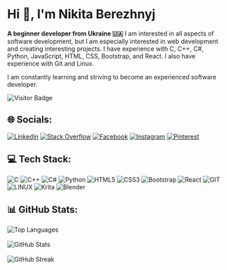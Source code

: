 # Hi 👋, I'm Nikita Berezhnyj

**A beginner developer from Ukraine 🇺🇦** I am interested in all aspects of software development, but I am especially interested in web development and creating interesting projects. I have experience with C, C++, C#, Python, JavaScript, HTML, CSS, Bootstrap, and React. I also have experience with Git and Linux.

I am constantly learning and striving to become an experienced software developer.

![Visitor Badge](https://visitor-badge.feriirawann.repl.co?username=NikitaBerezhnyj&repo=NikitaBerezhnyj)

## 🌐 Socials:
[![LinkedIn](https://img.shields.io/badge/LinkedIn-%230077B5.svg?logo=linkedin&logoColor=white)](https://linkedin.com/in/nikita-berezhnyj-4b63b3264)
[![Stack Overflow](https://img.shields.io/badge/-Stackoverflow-FE7A16?logo=stack-overflow&logoColor=white)](https://stackoverflow.com/users/22724284)
[![Facebook](https://img.shields.io/badge/Facebook-%231877F2.svg?logo=Facebook&logoColor=white)](https://facebook.com/nik.names.391) 
[![Instagram](https://img.shields.io/badge/Instagram-%23E4405F.svg?logo=Instagram&logoColor=white)](https://instagram.com/donthavenikname) 
[![Pinterest](https://img.shields.io/badge/Pinterest-%23E60023.svg?logo=Pinterest&logoColor=white)](https://pinterest.com/donthavenikname)

## 💻 Tech Stack:
![C](https://img.shields.io/badge/c-%2300599C.svg?style=for-the-badge&logo=c&logoColor=white)
![C++](https://img.shields.io/badge/c++-%2300599C.svg?style=for-the-badge&logo=c%2B%2B&logoColor=white)
![C#](https://img.shields.io/badge/c%23-%23239120.svg?style=for-the-badge&logo=c-sharp&logoColor=white)
![Python](https://img.shields.io/badge/python-3670A0?style=for-the-badge&logo=python&logoColor=ffdd54)
![HTML5](https://img.shields.io/badge/html5-%23E34F26.svg?style=for-the-badge&logo=html5&logoColor=white) 
![CSS3](https://img.shields.io/badge/css3-%231572B6.svg?style=for-the-badge&logo=css3&logoColor=white)
![Bootstrap](https://img.shields.io/badge/bootstrap-%238511FA.svg?style=for-the-badge&logo=bootstrap&logoColor=white)
![React](https://img.shields.io/badge/react-%2320232a.svg?style=for-the-badge&logo=react&logoColor=%2361DAFB)
![GIT](https://img.shields.io/badge/Git-fc6d26?style=for-the-badge&logo=git&logoColor=white)
![LINUX](https://img.shields.io/badge/Linux-FCC624?style=for-the-badge&logo=linux&logoColor=black) 
![Krita](https://img.shields.io/badge/Krita-203759?style=for-the-badge&logo=krita&logoColor=EEF37B) 
![Blender](https://img.shields.io/badge/blender-%23F5792A.svg?style=for-the-badge&logo=blender&logoColor=white)

## 📊 GitHub Stats:
![Top Languages](https://github-readme-stats.vercel.app/api/top-langs?username=nikitaberezhnyj&show_icons=true&locale=en&layout=compact&theme=dark) <br/><br/>
![GitHub Stats](https://github-readme-stats.vercel.app/api?username=nikitaberezhnyj&show_icons=true&locale=en&theme=dark) <br/><br/>
![GitHub Streak](https://github-readme-streak-stats.herokuapp.com/?user=nikitaberezhnyj&show_icons=true&locale=en&theme=dark)
